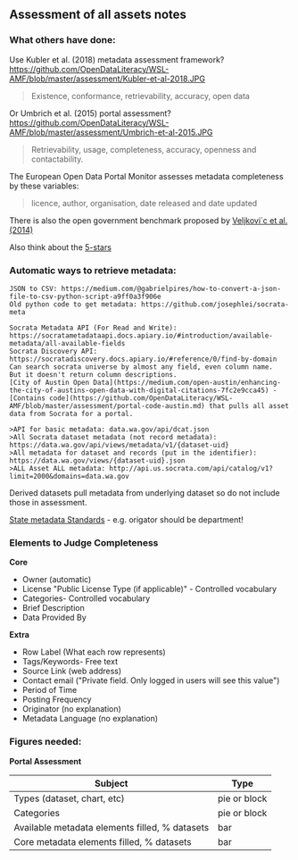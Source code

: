 ## Assessment of all assets notes


### What others have done:

Use Kubler et al. (2018) metadata assessment framework? 
https://github.com/OpenDataLiteracy/WSL-AMF/blob/master/assessment/Kubler-et-al-2018.JPG

> Existence, conformance, retrievability, accuracy, open data

Or Umbrich et al. (2015) portal assessment? https://github.com/OpenDataLiteracy/WSL-AMF/blob/master/assessment/Umbrich-et-al-2015.JPG

> Retrievability, usage, completeness, accuracy, openness and contactability.  

The European Open Data Portal Monitor assesses metadata completeness by these variables:
    
> licence, author, organisation, date released and date updated 

There is also the open government benchmark proposed by [Veljkovi´c et al. (2014)](https://www.sciencedirect.com/science/article/pii/S0740624X14000434)

Also think about the [5-stars](https://www.europeandataportal.eu/elearning/en/module10/#/id/co-01)

### Automatic ways to retrieve metadata:

    JSON to CSV: https://medium.com/@gabrielpires/how-to-convert-a-json-file-to-csv-python-script-a9ff0a3f906e
    Old python code to get metadata: https://github.com/josephlei/socrata-meta
    
    Socrata Metadata API (For Read and Write): https://socratametadataapi.docs.apiary.io/#introduction/available-metadata/all-available-fields
    Socrata Discovery API: https://socratadiscovery.docs.apiary.io/#reference/0/find-by-domain  Can search socrata universe by almost any field, even column name.  But it doesn't return column descriptions.
    [City of Austin Open Data](https://medium.com/open-austin/enhancing-the-city-of-austins-open-data-with-digital-citations-7fc2e9cca45) - [Contains code](https://github.com/OpenDataLiteracy/WSL-AMF/blob/master/assessment/portal-code-austin.md) that pulls all asset data from Socrata for a portal.

    >API for basic metadata: data.wa.gov/api/dcat.json
    >All Socrata dataset metadata (not record metadata): https://data.wa.gov/api/views/metadata/v1/{dataset-uid}
    >All metadata for dataset and records (put in the identifier): https://data.wa.gov/views/{dataset-uid}.json
    >ALL Asset ALL metadata: http://api.us.socrata.com/api/catalog/v1?limit=2000&domains=data.wa.gov


Derived datasets pull metadata from underlying dataset so do not include those in assessment.


[State metadata Standards](https://docs.google.com/viewerng/viewer?url=https://ocio.wa.gov/sites/default/files/public/policies/187_10.docx) - e.g. origator should be department!

### Elements to Judge Completeness

**Core**

* Owner (automatic)
* License "Public License Type (if applicable)" - Controlled vocabulary
* Categories- Controlled vocabulary
* Brief Description
* Data Provided By

**Extra**

* Row Label (What each row represents)
* Tags/Keywords- Free text
* Source Link (web address)
* Contact email ("Private field. Only logged in users will see this value")
* Period of Time
* Posting Frequency
* Originator (no explanation)
* Metadata Language (no explanation)


### Figures needed:

**Portal Assessment**

| Subject | Type |
|---------|------|
Types (dataset, chart, etc) | pie or block
Categories | pie or block
Available metadata elements filled, % datasets | bar
Core metadata elements filled, % datasets | bar


